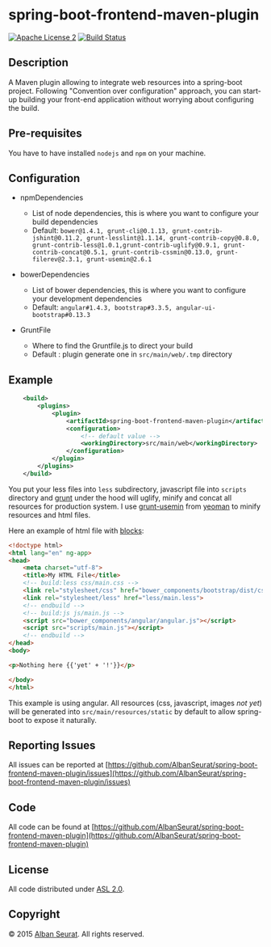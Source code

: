 # spring-boot-frontend-maven-plugin

[![Apache License 2](https://img.shields.io/badge/license-ASF2-blue.svg)](https://www.apache.org/licenses/LICENSE-2.0.txt)
[![Build Status](https://travis-ci.org/AlbanSeurat/spring-boot-frontend-maven-plugin.svg?branch=master)](https://travis-ci.org/AlbanSeurat/spring-boot-frontend-maven-plugin)

## Description

A Maven plugin allowing to integrate web resources into a spring-boot project.
Following "Convention over configuration" approach, you can start-up building your front-end application without worrying about configuring the build.

## Pre-requisites

You have to have installed ``nodejs`` and ``npm`` on your machine.

## Configuration

* npmDependencies
    * List of node dependencies, this is where you want to configure your build dependencies
    * Default: `bower@1.4.1, grunt-cli@0.1.13, grunt-contrib-jshint@0.11.2, grunt-lesslint@1.1.14, grunt-contrib-copy@0.8.0, 
    grunt-contrib-less@1.0.1,grunt-contrib-uglify@0.9.1, grunt-contrib-concat@0.5.1, grunt-contrib-cssmin@0.13.0, grunt-filerev@2.3.1, grunt-usemin@2.6.1`
  
* bowerDependencies
    * List of bower dependencies, this is where you want to configure your development dependencies
    * Default: `angular#1.4.3, bootstrap#3.3.5, angular-ui-bootstrap#0.13.3`

* GruntFile
    * Where to find the Gruntfile.js to direct your build
    * Default : plugin generate one in ``src/main/web/.tmp`` directory 
    
## Example

``` xml
    <build>
        <plugins>
            <plugin>
                <artifactId>spring-boot-frontend-maven-plugin</artifactId>
                <configuration>
                    <!-- default value -->
                    <workingDirectory>src/main/web</workingDirectory>
                </configuration>
            </plugin>
        </plugins>
    </build>
```

You put your less files into ``less`` subdirectory, javascript file into ``scripts`` directory and [grunt](http://gruntjs.com/) under the hood will uglify, minify and concat all resources for production system.
I use [grunt-usemin](https://github.com/yeoman/grunt-usemin) from [yeoman](http://yeoman.io/) to minify resources and html files. 

Here an example of html file with [blocks](https://github.com/yeoman/grunt-usemin#blocks):

``` html
<!doctype html>
<html lang="en" ng-app>
<head>
    <meta charset="utf-8">
    <title>My HTML File</title>
    <!-- build:less css/main.css -->
    <link rel="stylesheet/css" href="bower_components/bootstrap/dist/css/bootstrap.css">
    <link rel="stylesheet/less" href="less/main.less">
    <!-- endbuild -->
    <!-- build:js js/main.js -->
    <script src="bower_components/angular/angular.js"></script>
    <script src="scripts/main.js"></script>
    <!-- endbuild -->
</head>
<body>

<p>Nothing here {{'yet' + '!'}}</p>

</body>
</html>
```
This example is using angular.
All resources (css, javascript, images _not yet_) will be generated into ``src/main/resources/static`` by default to allow spring-boot to expose it naturally.

## Reporting Issues

All issues can be reported at [https://github.com/AlbanSeurat/spring-boot-frontend-maven-plugin/issues](https://github.com/AlbanSeurat/spring-boot-frontend-maven-plugin/issues)

## Code

All code can be found at [https://github.com/AlbanSeurat/spring-boot-frontend-maven-plugin](https://github.com/AlbanSeurat/spring-boot-frontend-maven-plugin)

## License

All code distributed under [ASL 2.0](LICENSE).

## Copyright

© 2015 [Alban Seurat](http://www.albanseurat.com). All rights reserved.
